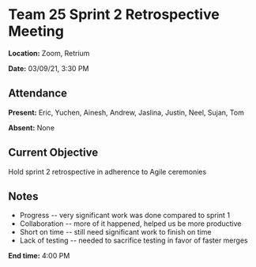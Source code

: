 # Team 25 Sprint 2 Retrospective Meeting

**Location:** Zoom, Retrium

**Date:** 03/09/21, 3:30 PM

## Attendance

**Present:** Eric, Yuchen, Ainesh, Andrew, Jaslina, Justin, Neel, Sujan, Tom

**Absent:** None

## Current Objective

Hold sprint 2 retrospective in adherence to Agile ceremonies

## Notes

* Progress -- very significant work was done compared to sprint 1
* Collaboration -- more of it happened, helped us be more productive
* Short on time -- still need significant work to finish on time
* Lack of testing -- needed to sacrifice testing in favor of faster merges

**End time:** 4:00 PM

